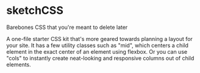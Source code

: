 # sketchCSS
Barebones CSS that you're meant to delete later

A one-file starter CSS kit that's more geared towards planning a layout for your site. 
It has a few utility classes such as "mid", which centers a child element in the exact center of an element using flexbox. 
Or you can use "cols" to instantly create neat-looking and responsive columns out of child elements.




